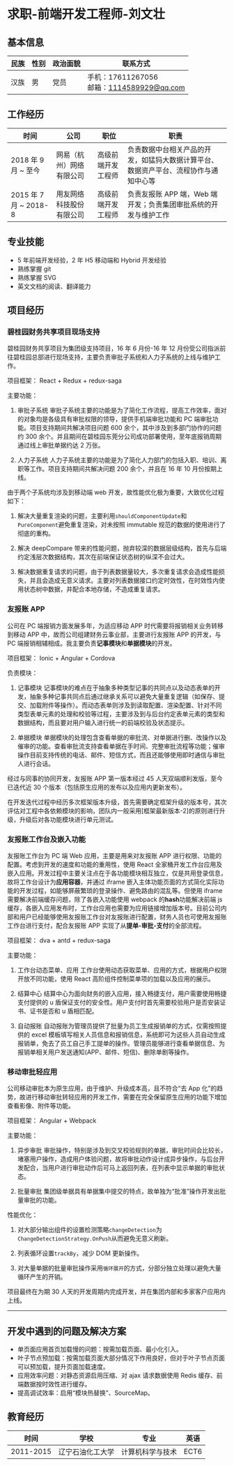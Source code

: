 # 求职-前端开发工程师-刘文壮

## 基本信息

| 民族 | 性别 | 政治面貌 | 联系方式                                     |
| ---- | ---- | -------- | -------------------------------------------- |
| 汉族 | 男   | 党员     | 手机：17611267056<br>邮箱：1114589929@qq.com |

## 工作经历

| **时间**              | **公司**                 | 职位               | **职责**                                                                             |
| --------------------- | ------------------------ | ------------------ | ------------------------------------------------------------------------------------ |
| 2018 年 9 月 ~ 至今   | 网易（杭州）网络有限公司 | 高级前端开发工程师 | 负责数据中台相关产品的开发，如猛犸大数据计算平台、数据资产平台、流程协作与通知中心等 |
| 2015 年 7 月 ~ 2018-8 | 用友网络科技股份有限公司 | 高级前端开发工程师 | 负责友报账 APP 端，Web 端开发；负责集团审批系统的开发与维护工作                      |

## 专业技能

- 5 年前端开发经验，2 年 H5 移动端和 Hybrid 开发经验
- 熟练掌握 git
- 熟练掌握 SVG
- 英文文档的阅读、翻译能力

## 项目经历

### 碧桂园财务共享项目现场支持

碧桂园财务共享项目为集团级支持项目，16 年 6 月份-16 年 12 月份受公司指派前往碧桂园总部进行现场支持，主要负责审批子系统和人力子系统的上线与维护工作。

项目框架：
React + Redux + redux-saga

主要功能：

1. 审批子系统
   审批子系统主要的功能是为了简化工作流程，提高工作效率，面对的对象均是各级具有审批权限的领导，提供手机端审批功能和 PC 端审批功能。项目支持期间共解决项目问题 600 余个，其中涉及到多部门协作的问题约 300 余个。并且期间在碧桂园东莞分公司成功部署使用，至年底报销周期通过线上审批单据约达 2 万张。

2. 人力子系统
   人力子系统主要的功能是为了简化人力部门的包括入职、培训、离职等工作。项目支持期间共解决问题 200 余个，并且在 16 年 10 月份按期上线。

由于两个子系统均涉及到移动端 web 开发，故性能优化极为重要，大致优化过程如下：

1. 解决大量重复渲染的问题，主要利用`shouldComponentUpdate`和`PureComponent`避免重复渲染，对未按照 immutable 规范的数据的使用进行了彻底的重构。

2. 解决 deepCompare 带来的性能问题，抛弃较深的数据层级结构，首先与后端约定浅层次数据结构，其次在前端保证状态树的纵深不会过大。

3. 解决数据重复请求的问题，由于列表数据量较大，多次重复请求会造成性能损失，并且会造成无意义请求。主要对列表数据接口约定时效性，在时效性内使用状态树中数据，并配合本地存储，不造成重复请求。

### 友报账 APP

公司在 PC 端报销方面发展多年，为适应移动 APP 时代需要将报销相关业务转移到移动 APP 中，故而公司组建财务云事业部，主要进行友报账 APP 的开发，与 PC 端报销相辅相成。我主要负责**记事模块**和**单据模块**的开发。

项目框架：
Ionic + Angular + Cordova

负责模块：

1. 记事模块
   记事模块的难点在于抽象多种类型记事的共同点以及动态表单的开发，抽象多种记事共同点后通过继承关系可以避免大量重复逻辑（如保存、提交、加载附件等操作）。而动态表单则涉及到读取配置、渲染配置、针对不同类型表单元素的处理和校验等过程，主要涉及到与后台约定表单元素的类型和数据结构，而且要对用户输入进行统一的前端校验及状态提示。

2. 单据模块
   单据模块的处理包含查看单据的审批流、对单据进行删、改操作以及催审的功能。查看审批流支持查看单据在手时间、完整审批流程等功能；催审操作目前支持传统的电话、邮件、短信方式，而且还能够使用即时通信与审批人进行会话。

经过与同事的协同开发，友报账 APP 第一版本经过 45 人天双端顺利发版，至今已迭代近 30 个版本（包括原生应用的发布以及应用内更新发布）。

在开发迭代过程中经历多次框架版本升级，首先需要确定框架升级的版本号，其次评估对工程中各依赖模块的影响，团队内一般采用[框架最新版本-2]的原则进行升级，升级后对各功能模块进行单元测试。

### 友报账工作台及嵌入功能

友报账工作台为 PC 端 Web 应用，主要是用来对友报账 APP 进行权限、功能的配置。考虑到开发的速度和功能的重用性，使用 React 全家桶开发工作台应用及嵌入应用。开发过程中主要关注点在于各功能模块相互独立，仅是共用登录信息，故将工作台设计为**应用容器**，并通过 iframe 嵌入主体功能页面的方式简化实际功能的开发过程，如能够屏蔽繁琐的登录操作、避免路由的混乱等。但使用 iframe 需要解决前端缓存问题，除了各嵌入功能使用 webpack 的**hash**功能解决前端 js 缓存，各嵌入应用发布时，工作台应用也需要为应用链接增加版本号。目前公司内部和用户已经能够使用友报账工作台对友报账进行配置，财务人员也可使用友报账工作台进行支付，配合友报账 APP 实现了从**提单-审批-支付**的全部流程。

项目框架：
dva + antd + redux-saga

主要功能：

1. 工作台动态菜单、应用
   工作台使用动态获取菜单、应用的方式，根据用户权限开放不同功能，使用 React 高阶组件控制菜单项的加载以及应用的展示。

2. 结算中心
   结算中心为面向财务的嵌入应用，接入畅捷支付，用户需要使用畅捷支付提供的 u 盾保证支付的安全性。用户支付时首先需要校验用户是否安装证书、证书是否和 u 盾相匹配。

3. 自动报账
   自动报账为管理员提供了批量为员工生成报销单的方式，仅需按照提供的 excel 模板填写相关人员信息和报销信息，系统即可为这些人员自动生成报销单，免去了员工自己手工提单的操作。管理员能够进行查看单据信息、为报销单相关用户发送通知(APP、邮件、短信)、删除单剧等操作。

### 移动审批轻应用

公司移动审批本为原生应用，由于维护、升级成本高，且不符合“去 App 化”的趋势，故进行移动审批转轻应用的开发工作，需要在完全保留原生应用的功能下增加查看影像、附件等功能。

项目框架：
Angular + Webpack

主要功能：

1. 异步审批
   审批操作，特别是涉及到交叉校验规则的单据，审批时间会比较长，堵塞用户操作，造成用户体验问题，故将审批动作设计成异步操作，与后台开发配合，当用户进行审批动作后可马上返回列表，在列表中显示单据的审批状态。

2. 批量审批
   集团级单据具有单据集中提交的特点，故单独为“批准”操作开发出批量审批的功能。

性能优化：

1. 对大部分输出组件的设置检测策略`changeDetection`为`ChangeDetectionStrategy.OnPush`从而避免无意义刷新。

2. 列表循环设置`trackBy`，减少 DOM 更新操作。

3. 对大量单据的批量审批操作采用`循环展开`的方式，分部分独立处理以避免大量循环产生的开销。

项目最终在为期 30 人天的开发周期内完成开发，并在集团内部和多家客户应用内上线。

---

## 开发中遇到的问题及解决方案

- 单页面应用首页加载慢的问题：按需加载页面、最小化引入。
- 叶子节点预加载：按需加载页面大部分情况下作用良好，但对于叶子节点页面可以预加载，提升页面加载速度。
- 应用效率问题：对静态资源启用压缩、对 ajax 请求数据使用 Redis 缓存、前端数据按时效性进行缓存。
- 提高调试效率：启用“模块热替换”、SourceMap。

## 教育经历

| 时间      | 学校             | 专业             | 英语 |
| --------- | ---------------- | ---------------- | ---- |
| 2011-2015 | 辽宁石油化工大学 | 计算机科学与技术 | ECT6 |
